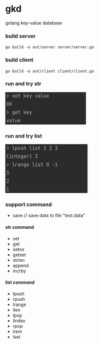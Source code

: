 # gkd
golang key-value database

### build server
```
go build -o out/server server/server.go
```
### build client
```
go build -o out/client client/client.go
```
### run and try str
![gkd_1.png](https://github.com/Roderland/img/blob/master/gkd_1.png)
### run and try list
![gkd_2.png](https://github.com/Roderland/img/blob/master/gkd_2.png)

### support command
+ save // save data to file "test.data"
#### str command
+ set
+ get
+ setnx
+ getset
+ strlen
+ append
+ incrby
#### list command
+ lpush
+ rpush
+ lrange
+ llen
+ lpop
+ lindex
+ rpop 
+ lrem 
+ lset 
